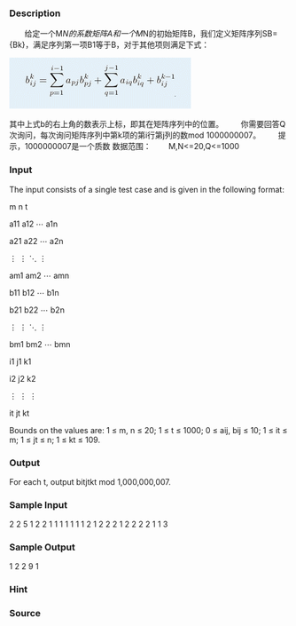 
### Description
       给定一个M*N的系数矩阵A和一个M*N的初始矩阵B，我们定义矩阵序列SB={Bk}，满足序列第一项B1等于B，对于其他项则满足下式：

![](/JudgeOnline/upload/201204/111.jpg)


其中上式b的右上角的数表示上标，即其在矩阵序列中的位置。
       你需要回答Q次询问，每次询问矩阵序列中第k项的第i行第j列的数mod 1000000007。
       提示，1000000007是一个质数
数据范围：
       M,N<=20,Q<=1000

### Input

The input consists of a single test case and is given in the following format:




m
n
t



a11
a12
⋯
a1n


a21
a22
⋯
a2n


⋮
⋮
⋱
⋮


am1
am2
⋯
amn


b11
b12
⋯
b1n


b21
b22
⋯
b2n


⋮
⋮
⋱
⋮


bm1
bm2
⋯
bmn


i1
j1
k1



i2
j2
k2



⋮
⋮
⋮



it
jt
kt





Bounds on the values are: 1 ≤ m, n ≤ 20; 1 ≤ t ≤ 1000; 0 ≤ aij, bij ≤ 10; 1 ≤ it ≤ m; 1 ≤ jt ≤ n; 1 ≤ kt ≤ 109.


### Output

For each t, output bitjtkt mod 1,000,000,007.

### Sample Input
2 2 5
1 2
2 1
1 1
1 1
1 1 2
1 2 2
2 1 2
2 2 2
1 1 3

### Sample Output
1
2
2
9
1

### Hint

### Source
